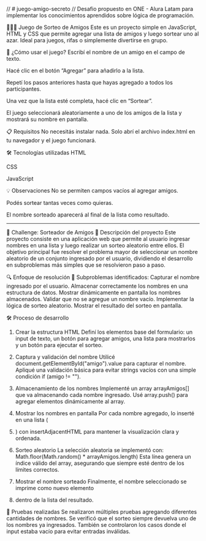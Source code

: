 // # juego-amigo-secreto
// Desafio propuesto en ONE - Alura Latam para implementar los conocimientos aprendidos sobre lógica de programación.

🧑‍🤝‍🧑 Juego de Sorteo de Amigos
Este es un proyecto simple en JavaScript, HTML y CSS que permite agregar una lista de amigos y luego sortear uno al azar. Ideal para juegos, rifas o simplemente divertirse en grupo.

🚀 ¿Cómo usar el juego?
Escribí el nombre de un amigo en el campo de texto.

Hacé clic en el botón “Agregar” para añadirlo a la lista.

Repetí los pasos anteriores hasta que hayas agregado a todos los participantes.

Una vez que la lista esté completa, hacé clic en “Sortear”.

El juego seleccionará aleatoriamente a uno de los amigos de la lista y mostrará su nombre en pantalla.

📋 Requisitos
No necesitás instalar nada. Solo abrí el archivo index.html en tu navegador y el juego funcionará.

🛠 Tecnologías utilizadas
HTML

CSS

JavaScript

💡 Observaciones
No se permiten campos vacíos al agregar amigos.

Podés sortear tantas veces como quieras.

El nombre sorteado aparecerá al final de la lista como resultado.

---------------------------------------------------------------------------------------------------------------

🎯 Challenge: Sorteador de Amigos
🧠 Descripción del proyecto
Este proyecto consiste en una aplicación web que permite al usuario ingresar nombres en una lista y luego realizar un sorteo aleatorio entre ellos. El objetivo principal fue resolver el problema mayor de seleccionar un nombre aleatorio de un conjunto ingresado por el usuario, dividiendo el desarrollo en subproblemas más simples que se resolvieron paso a paso.

🔍 Enfoque de resolución
🧩 Subproblemas identificados:
Capturar el nombre ingresado por el usuario.
Almacenar correctamente los nombres en una estructura de datos.
Mostrar dinámicamente en pantalla los nombres almacenados.
Validar que no se agregue un nombre vacío.
Implementar la lógica de sorteo aleatorio.
Mostrar el resultado del sorteo en pantalla.

🛠️ Proceso de desarrollo
1. Crear la estructura HTML
Definí los elementos base del formulario: un input de texto, un botón para agregar amigos, una lista para mostrarlos y un botón para ejecutar el sorteo.

2. Captura y validación del nombre
Utilicé document.getElementById("amigo").value para capturar el nombre.
Apliqué una validación básica para evitar strings vacíos con una simple condición if (amigo != "").

3. Almacenamiento de los nombres
Implementé un array arrayAmigos[] que va almacenando cada nombre ingresado.
Usé array.push() para agregar elementos dinámicamente al array.

4. Mostrar los nombres en pantalla
Por cada nombre agregado, lo inserté en una lista (<li>) con insertAdjacentHTML para mantener la visualización clara y ordenada.

5. Sorteo aleatorio
La selección aleatoria se implementó con:
Math.floor(Math.random() * arrayAmigos.length)
Esta línea genera un índice válido del array, asegurando que siempre esté dentro de los límites correctos.

7. Mostrar el nombre sorteado
Finalmente, el nombre seleccionado se imprime como nuevo elemento <li> dentro de la lista del resultado.

🧪 Pruebas realizadas
Se realizaron múltiples pruebas agregando diferentes cantidades de nombres.
Se verificó que el sorteo siempre devuelva uno de los nombres ya ingresados.
También se controlaron los casos donde el input estaba vacío para evitar entradas inválidas.
